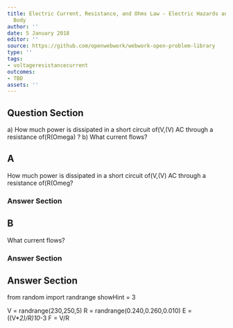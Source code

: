 ```yaml
---
title: Electric Current, Resistance, and Ohms Law - Electric Hazards and the Human
  Body
author: ''
date: 5 January 2018
editor: ''
source: https://github.com/openwebwork/webwork-open-problem-library
type: ''
tags:
- voltageresistancecurrent
outcomes:
- TBD
assets: ''
---
```


## Question Section 

a) How much power is dissipated in a short circuit of(V,(V) AC through a resistance of(R(Omega) ?
b) What current flows?
## A
How much power is dissipated in a short circuit of(V,(V) AC through a resistance of(R(Omeg?
### Answer Section
## B
What current flows?
### Answer Section


## Answer Section

from random import randrange
showHint = 3

V = randrange(230,250,5)
R = randrange(0.240,0.260,0.010)
E = ((V**2)/R)*10**-3
F = V/R